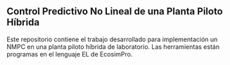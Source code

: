 ## Control Predictivo No Lineal de una Planta Piloto Híbrida

Este repositorio contiene el trabajo desarrollado para implementación un NMPC en una planta piloto híbrida de laboratorio. Las herramientas están programas en el lenguaje EL de EcosimPro.

